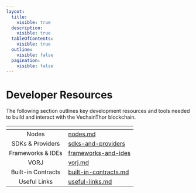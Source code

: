 ```yaml
---
layout:
  title:
    visible: true
  description:
    visible: true
  tableOfContents:
    visible: true
  outline:
    visible: false
  pagination:
    visible: false
---
```


# Developer Resources

The following section outlines key development resources and tools needed to build and interact with the VechainThor blockchain.&#x20;

<table data-view="cards"><thead><tr><th align="center"></th><th data-hidden data-card-target data-type="content-ref"></th></tr></thead><tbody><tr><td align="center">Nodes</td><td><a href="nodes.md">nodes.md</a></td></tr><tr><td align="center">SDKs &#x26; Providers</td><td><a href="sdks-and-providers/">sdks-and-providers</a></td></tr><tr><td align="center">Frameworks &#x26; IDEs</td><td><a href="frameworks-and-ides/">frameworks-and-ides</a></td></tr><tr><td align="center">VORJ</td><td><a href="vorj.md">vorj.md</a></td></tr><tr><td align="center">Built-in Contracts</td><td><a href="built-in-contracts.md">built-in-contracts.md</a></td></tr><tr><td align="center">Useful Links</td><td><a href="useful-links.md">useful-links.md</a></td></tr></tbody></table>
